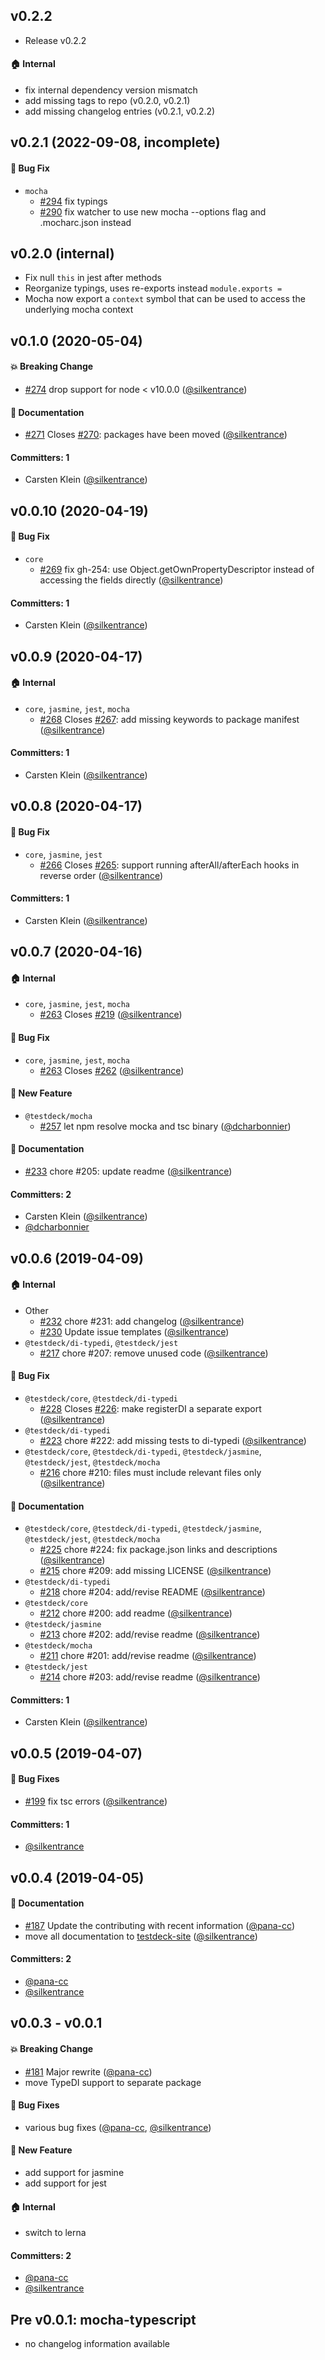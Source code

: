## v0.2.2

* Release v0.2.2

#### :house: Internal

* fix internal dependency version mismatch
* add missing tags to repo (v0.2.0, v0.2.1)
* add missing changelog entries (v0.2.1, v0.2.2)

## v0.2.1 (2022-09-08, incomplete)

#### :bug: Bug Fix
* `mocha`
  * [#294](https://github.com/testdeck/testdeck/pull/294) fix typings
  * [#290](https://github.com/testdeck/testdeck/pull/290) fix watcher to use new mocha --options flag and .mocharc.json instead

## v0.2.0 (internal)

* Fix null `this` in jest after methods
* Reorganize typings, uses re-exports instead `module.exports =`
* Mocha now export a `context` symbol that can be used to access the underlying mocha context

## v0.1.0 (2020-05-04)

#### :boom: Breaking Change
* [#274](https://github.com/testdeck/testdeck/pull/274) drop support for node < v10.0.0 ([@silkentrance](https://github.com/silkentrance))

#### :memo: Documentation
* [#271](https://github.com/testdeck/testdeck/pull/271) Closes [#270](https://github.com/testdeck/testdeck/issues/270): packages have been moved ([@silkentrance](https://github.com/silkentrance))

#### Committers: 1
- Carsten Klein ([@silkentrance](https://github.com/silkentrance))

## v0.0.10 (2020-04-19)

#### :bug: Bug Fix
* `core`
  * [#269](https://github.com/testdeck/testdeck/pull/269) fix gh-254: use Object.getOwnPropertyDescriptor instead of accessing the fields directly ([@silkentrance](https://github.com/silkentrance))

#### Committers: 1
- Carsten Klein ([@silkentrance](https://github.com/silkentrance))

## v0.0.9 (2020-04-17)

#### :house: Internal
* `core`, `jasmine`, `jest`, `mocha`
  * [#268](https://github.com/testdeck/testdeck/pull/268) Closes [#267](https://github.com/testdeck/testdeck/issues/267): add missing keywords to package manifest ([@silkentrance](https://github.com/silkentrance))

#### Committers: 1
- Carsten Klein ([@silkentrance](https://github.com/silkentrance))

## v0.0.8 (2020-04-17)

#### :bug: Bug Fix
* `core`, `jasmine`, `jest`
  * [#266](https://github.com/testdeck/testdeck/pull/266) Closes [#265](https://github.com/testdeck/testdeck/issues/265): support running afterAll/afterEach hooks in reverse order ([@silkentrance](https://github.com/silkentrance))

#### Committers: 1
- Carsten Klein ([@silkentrance](https://github.com/silkentrance))

## v0.0.7 (2020-04-16)

#### :house: Internal
* `core`, `jasmine`, `jest`, `mocha`
  * [#263](https://github.com/testdeck/testdeck/pull/263) Closes [#219](https://github.com/testdeck/testdeck/issues/219) ([@silkentrance](https://github.com/silkentrance))

#### :bug: Bug Fix
* `core`, `jasmine`, `jest`, `mocha`
  * [#263](https://github.com/testdeck/testdeck/pull/263) Closes [#262](https://github.com/testdeck/testdeck/issues/262) ([@silkentrance](https://github.com/silkentrance))

#### :rocket: New Feature
* `@testdeck/mocha`
  * [#257](https://github.com/testdeck/testdeck/pull/257) let npm resolve mocka and tsc binary ([@dcharbonnier](https://github.com/dcharbonnier))

#### :memo: Documentation
* [#233](https://github.com/testdeck/testdeck/pull/233) chore #205: update readme ([@silkentrance](https://github.com/silkentrance))

#### Committers: 2
- Carsten Klein ([@silkentrance](https://github.com/silkentrance))
- [@dcharbonnier](https://github.com/dcharbonnier)

## v0.0.6 (2019-04-09)

#### :house: Internal
* Other
  * [#232](https://github.com/testdeck/testdeck/pull/232) chore #231: add changelog ([@silkentrance](https://github.com/silkentrance))
  * [#230](https://github.com/testdeck/testdeck/pull/230) Update issue templates ([@silkentrance](https://github.com/silkentrance))
* `@testdeck/di-typedi`, `@testdeck/jest`
  * [#217](https://github.com/testdeck/testdeck/pull/217) chore #207: remove unused code ([@silkentrance](https://github.com/silkentrance))

#### :bug: Bug Fix
* `@testdeck/core`, `@testdeck/di-typedi`
  * [#228](https://github.com/testdeck/testdeck/pull/228) Closes [#226](https://github.com/testdeck/testdeck/issues/226): make registerDI a separate export ([@silkentrance](https://github.com/silkentrance))
* `@testdeck/di-typedi`
  * [#223](https://github.com/testdeck/testdeck/pull/223) chore #222: add missing tests to di-typedi ([@silkentrance](https://github.com/silkentrance))
* `@testdeck/core`, `@testdeck/di-typedi`, `@testdeck/jasmine`, `@testdeck/jest`, `@testdeck/mocha`
  * [#216](https://github.com/testdeck/testdeck/pull/216) chore #210: files must include relevant files only ([@silkentrance](https://github.com/silkentrance))

#### :memo: Documentation
* `@testdeck/core`, `@testdeck/di-typedi`, `@testdeck/jasmine`, `@testdeck/jest`, `@testdeck/mocha`
  * [#225](https://github.com/testdeck/testdeck/pull/225) chore #224: fix package.json links and descriptions ([@silkentrance](https://github.com/silkentrance))
  * [#215](https://github.com/testdeck/testdeck/pull/215) chore #209: add missing LICENSE ([@silkentrance](https://github.com/silkentrance))
* `@testdeck/di-typedi`
  * [#218](https://github.com/testdeck/testdeck/pull/218) chore #204: add/revise README ([@silkentrance](https://github.com/silkentrance))
* `@testdeck/core`
  * [#212](https://github.com/testdeck/testdeck/pull/212) chore #200: add readme ([@silkentrance](https://github.com/silkentrance))
* `@testdeck/jasmine`
  * [#213](https://github.com/testdeck/testdeck/pull/213) chore #202: add/revise readme ([@silkentrance](https://github.com/silkentrance))
* `@testdeck/mocha`
  * [#211](https://github.com/testdeck/testdeck/pull/211) chore #201: add/revise readme ([@silkentrance](https://github.com/silkentrance))
* `@testdeck/jest`
  * [#214](https://github.com/testdeck/testdeck/pull/214) chore #203: add/revise readme ([@silkentrance](https://github.com/silkentrance))

#### Committers: 1
- Carsten Klein ([@silkentrance](https://github.com/silkentrance))

## v0.0.5 (2019-04-07)

#### :bug: Bug Fixes
* [#199](https://github.com/testdeck/testdeck/pull/199) fix tsc errors ([@silkentrance](https://github.com/silkentrance))

#### Committers: 1
- [@silkentrance](https://github.com/silkentrance)

## v0.0.4 (2019-04-05)

#### :memo: Documentation
* [#187](https://github.com/testdeck/testdeck/pull/187) Update the contributing with recent information ([@pana-cc](https://github.com/pana-cc))
* move all documentation to [testdeck-site](https://github.com/testdeck/testdeck-site) ([@silkentrance](https://github.com/silkentrance))

#### Committers: 2
- [@pana-cc](https://github.com/pana-cc)
- [@silkentrance](https://github.com/silkentrance)

## v0.0.3 - v0.0.1

#### :boom: Breaking Change
* [#181](https://github.com/testdeck/testdeck/pull/181) Major rewrite ([@pana-cc](https://github.com/pana-cc))
* move TypeDI support to separate package

#### :bug: Bug Fixes
* various bug fixes ([@pana-cc](https://github.com/pana-cc), [@silkentrance](https://github.com/silkentrance))

#### :rocket: New Feature
* add support for jasmine
* add support for jest

#### :house: Internal
* switch to lerna

#### Committers: 2
- [@pana-cc](https://github.com/pana-cc)
- [@silkentrance](https://github.com/silkentrance)

## Pre v0.0.1: mocha-typescript
* no changelog information available
